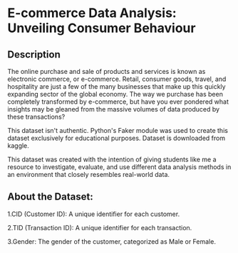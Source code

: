 # E-commerce Data Analysis: Unveiling Consumer Behaviour 

## Description

The online purchase and sale of products and services is known as electronic commerce, or e-commerce. Retail, consumer goods, travel, and hospitality are just a few of the many businesses that make up this quickly expanding sector of the global economy. The way we purchase has been completely transformed by e-commerce, but have you ever pondered what insights may be gleaned from the massive volumes of data produced by these transactions? 

This dataset isn't authentic. Python's Faker module was used to create this dataset exclusively for educational purposes. Dataset is downloaded from kaggle.

This dataset was created with the intention of giving students like me a resource to investigate, evaluate, and use different data analysis methods in an environment that closely resembles real-world data.

## About the Dataset:
1.CID (Customer ID): A unique identifier for each customer.

2.TID (Transaction ID): A unique identifier for each transaction.

3.Gender: The gender of the customer, categorized as Male or Female.

